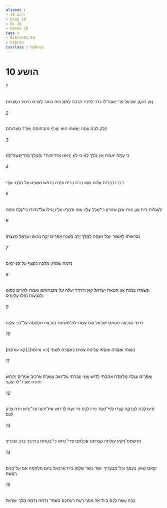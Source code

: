 ```yaml
---
aliases : 
- הושע 10
- Osée 10
- Os 10
- Hosea 10
tags : 
- Bible/Os/10
- hébreu
cssclass : hébreu
---
```


# הושע 10

###### 1
גֶּפֶן בֹּוקֵק יִשְׂרָאֵל פְּרִי יְשַׁוֶּה־לֹּו כְּרֹב לְפִרְיֹו הִרְבָּה לַמִּזְבְּחֹות כְּטֹוב לְאַרְצֹו הֵיטִיבוּ מַצֵּבֹות׃
###### 2
חָלַק לִבָּם עַתָּה יֶאְשָׁמוּ הוּא יַעֲרֹף מִזְבְּחֹותָם יְשֹׁדֵד מַצֵּבֹותָם׃
###### 3
כִּי עַתָּה יֹאמְרוּ אֵין מֶלֶךְ לָנוּ כִּי לֹא יָרֵאנוּ אֶת־יְהוָה* וְהַמֶּלֶךְ מַה־יַּעֲשֶׂה־לָּנוּ׃
###### 4
דִּבְּרוּ דְבָרִים אָלֹות שָׁוְא כָּרֹת בְּרִית וּפָרַח כָּרֹאשׁ מִשְׁפָּט עַל תַּלְמֵי שָׂדָי׃
###### 5
לְעֶגְלֹות בֵּית אָוֶן יָגוּרוּ שְׁכַן שֹׁמְרֹון כִּי־אָבַל עָלָיו עַמֹּו וּכְמָרָיו עָלָיו יָגִילוּ עַל־כְּבֹודֹו כִּי־גָלָה מִמֶּנּוּ׃
###### 6
גַּם־אֹותֹו לְאַשּׁוּר יוּבָל מִנְחָה לְמֶלֶךְ יָרֵב בָּשְׁנָה אֶפְרַיִם יִקָּח וְיֵבֹושׁ יִשְׂרָאֵל מֵעֲצָתֹו׃
###### 7
נִדְמֶה שֹׁמְרֹון מַלְכָּהּ כְּקֶצֶף עַל־פְּנֵי־מָיִם׃
###### 8
וְנִשְׁמְדוּ בָּמֹות אָוֶן חַטַּאת יִשְׂרָאֵל קֹוץ וְדַרְדַּר יַעֲלֶה עַל־מִזְבְּחֹותָם וְאָמְרוּ לֶהָרִים כַּסּוּנוּ וְלַגְּבָעֹות נִפְלוּ עָלֵינוּ׃ ס
###### 9
מִימֵי הַגִּבְעָה חָטָאתָ יִשְׂרָאֵל שָׁם עָמָדוּ לֹא־תַשִּׂיגֵם בַּגִּבְעָה מִלְחָמָה עַל־בְּנֵי עַלְוָה׃
###### 10
בְּאַוָּתִי וְאֶסֳּרֵם וְאֻסְּפוּ עֲלֵיהֶם עַמִּים בְּאָסְרָם לִשְׁתֵּי [כ= עֵינֹתָם] [ק= עֹונֹתָם]׃
###### 11
וְאֶפְרַיִם עֶגְלָה מְלֻמָּדָה אֹהַבְתִּי לָדוּשׁ וַאֲנִי עָבַרְתִּי עַל־טוּב צַוָּארָהּ אַרְכִּיב אֶפְרַיִם יַחֲרֹושׁ יְהוּדָה יְשַׂדֶּד־לֹו יַעֲקֹב׃
###### 12
זִרְעוּ לָכֶם לִצְדָקָה קִצְרוּ לְפִי־חֶסֶד נִירוּ לָכֶם נִיר וְעֵת לִדְרֹושׁ אֶת־יְהוָה עַד־יָבֹוא וְיֹרֶה צֶדֶק לָכֶם׃
###### 13
חֲרַשְׁתֶּם־רֶשַׁע עַוְלָתָה קְצַרְתֶּם אֲכַלְתֶּם פְּרִי־כָחַשׁ כִּי־בָטַחְתָּ בְדַרְךְּךָ בְּרֹב גִּבֹּורֶיךָ׃
###### 14
וְקָאם שָׁאֹון בְּעַמֶּךָ וְכָל־מִבְצָרֶיךָ יוּשַּׁד כְּשֹׁד שַׁלְמַן בֵּית אַרְבֵאל בְּיֹום מִלְחָמָה אֵם עַל־בָּנִים רֻטָּשָׁה׃
###### 15
כָּכָה עָשָׂה לָכֶם בֵּית־אֵל מִפְּנֵי רָעַת רָעַתְכֶם בַּשַּׁחַר נִדְמֹה נִדְמָה מֶלֶךְ יִשְׂרָאֵל׃
